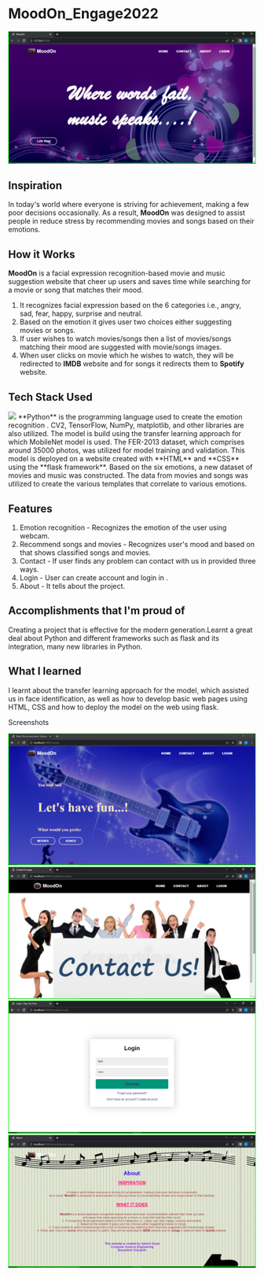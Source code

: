 # MoodOn_Engage2022
![Homepage](/screenshots/img1.png)
## Inspiration

In today's world where everyone is striving for achievement, making a few poor decisions occasionally. As a result, **MoodOn** was designed to assist people in reduce stress by recommending movies and songs based on their emotions.

## How it Works

**MoodOn** is a facial expression recognition-based movie and music suggestion website that cheer up users and saves time while searching for a movie or song that matches their mood.
1. It recognizes facial expression based on the 6 categories i.e., angry, sad, fear,
    happy, surprise and neutral.
2. Based on the emotion it gives user two choices  either suggesting movies or songs.
3. If user wishes to watch movies/songs then a list of movies/songs matching their mood 
   are suggested with movie/songs images.
4. When user clicks on movie which he wishes to watch, they will be redirected to
    **IMDB** website and for songs it redirects them to **Spotify** website.

## Tech Stack Used
<img src="https://img.shields.io/badge/BadgeText-ColourCode?logo=python&logoColor=ColorName&style=ShieldStyle" />
**Python** is the programming language used to create the emotion recognition . CV2, TensorFlow, NumPy, matplotlib, and other libraries are also utilized. The model is build using the transfer learning approach for which MobileNet model is used. The FER-2013 dataset, which comprises around 35000 photos, was utilized for model training and validation. 
  This model is deployed on a website created with **HTML** and **CSS** using the **flask framework**. Based on the six emotions, a new dataset of movies and music was constructed. The data from movies and songs was utilized to create the various templates that correlate to various emotions. 

## Features

1. Emotion recognition - Recognizes the emotion of the user using webcam.
2. Recommend songs and movies - Recognizes user's mood and based on that shows
   classified songs and movies.
3. Contact - If user finds any problem can contact with us in provided three ways.
4. Login - User can create account and login in .
5. About - It tells about the project.

## Accomplishments that I'm proud of
Creating a project that is effective for the modern generation.Learnt a great deal about Python and different frameworks such as flask and its integration, many new libraries in Python.

## What I learned

I learnt about the transfer learning approach for the model, which assisted us in face identification, as well as how to develop basic web pages using HTML, CSS and how to deploy the model on the web using flask.

Screenshots

![emotion](/screenshots/img2.png)      ![contact](/screenshots/img3.png)
![login/signup](/screenshots/img4.png)  ![about](/screenshots/img5.png)

